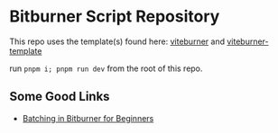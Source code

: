 # Bitburner Script Repository

This repo uses the template(s) found here: [viteburner](https://github.com/Tanimodori/viteburner) and [viteburner-template](https://github.com/Tanimodori/viteburner-template)

run `pnpm i; pnpm run dev` from the root of this repo.

## Some Good Links

- [Batching in Bitburner for Beginners](https://github.com/DarkTechnomancer/darktechnomancer.github.io/blob/main/Part%204%3A%20Periodic/tWeaken.js)
